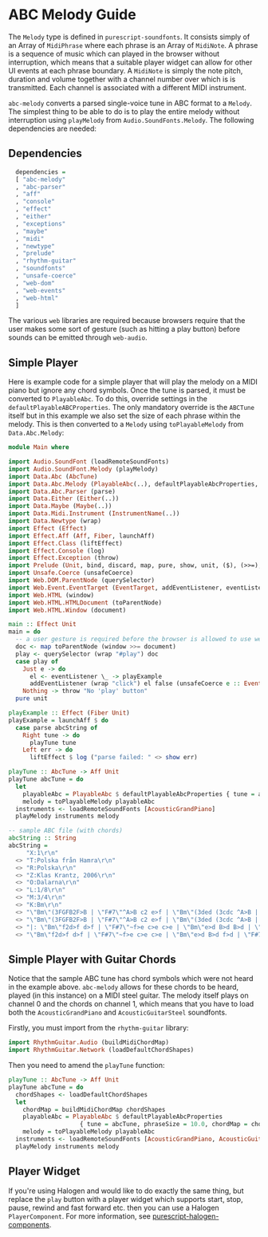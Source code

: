 # ABC Melody Guide

The ```Melody``` type is defined in ```purescript-soundfonts```.  It consists simply of an Array of ```MidiPhrase``` where each phrase is an Array of ```MidiNote```.  A phrase is a sequence of music which can played in the browser without interruption, which means that a suitable player widget can allow for other UI events at each phrase boundary. A ```MidiNote``` is simply the note pitch, duration and volume together with a channel number over which is is transmitted.  Each channel is associated with a different MIDI instrument.

```abc-melody``` converts a parsed single-voice tune in ABC format to a ```Melody```. The simplest thing to be able to do is to play the entire melody without interruption using ```playMelody``` from ```Audio.SoundFonts.Melody```.  The following dependencies are needed:

## Dependencies

```purs
  dependencies =
  [ "abc-melody"
  , "abc-parser"
  , "aff"
  , "console"
  , "effect"
  , "either"
  , "exceptions"
  , "maybe"
  , "midi"
  , "newtype"
  , "prelude"
  , "rhythm-guitar"
  , "soundfonts"
  , "unsafe-coerce"
  , "web-dom"
  , "web-events"
  , "web-html"
  ]
```

The various ```web``` libraries are required because browsers require that the user makes some sort of gesture (such as hitting a play button) before sounds can be emitted through ```web-audio```.

## Simple Player

Here is example code for a simple player that will play the melody on a MIDI piano but ignore any chord symbols. Once the tune is parsed, it must be converted to ```PlayableAbc```.  To do this, override settings in the ```defaultPlayableABCProperties```.  The only mandatory override is the ```ABCTune``` itself but in this example we also set the size of each phrase within the melody.  This is then converted to a ```Melody``` using ```toPlayableMelody``` from ```Data.Abc.Melody```:

```purs
module Main where

import Audio.SoundFont (loadRemoteSoundFonts)
import Audio.SoundFont.Melody (playMelody)
import Data.Abc (AbcTune)
import Data.Abc.Melody (PlayableAbc(..), defaultPlayableAbcProperties, toPlayableMelody)
import Data.Abc.Parser (parse)
import Data.Either (Either(..))
import Data.Maybe (Maybe(..))
import Data.Midi.Instrument (InstrumentName(..))
import Data.Newtype (wrap)
import Effect (Effect)
import Effect.Aff (Aff, Fiber, launchAff)
import Effect.Class (liftEffect)
import Effect.Console (log)
import Effect.Exception (throw)
import Prelude (Unit, bind, discard, map, pure, show, unit, ($), (>>=), (<>))
import Unsafe.Coerce (unsafeCoerce)
import Web.DOM.ParentNode (querySelector)
import Web.Event.EventTarget (EventTarget, addEventListener, eventListener)
import Web.HTML (window)
import Web.HTML.HTMLDocument (toParentNode)
import Web.HTML.Window (document)

main :: Effect Unit
main = do
  -- a user gesture is required before the browser is allowed to use web-audio
  doc <- map toParentNode (window >>= document)
  play <- querySelector (wrap "#play") doc
  case play of
    Just e -> do
      el <- eventListener \_ -> playExample
      addEventListener (wrap "click") el false (unsafeCoerce e :: EventTarget)
    Nothing -> throw "No 'play' button"
  pure unit

playExample :: Effect (Fiber Unit)
playExample = launchAff $ do
  case parse abcString of 
    Right tune -> do
      playTune tune
    Left err -> do
      liftEffect $ log ("parse failed: " <> show err)

playTune :: AbcTune -> Aff Unit 
playTune abcTune = do
  let
    playableAbc = PlayableAbc $ defaultPlayableAbcProperties { tune = abcTune, phraseSize = 10.0 }
    melody = toPlayableMelody playableAbc
  instruments <- loadRemoteSoundFonts [AcousticGrandPiano]
  playMelody instruments melody 

-- sample ABC file (with chords)
abcString :: String 
abcString = 
     "X:1\r\n"
  <> "T:Polska från Hamra\r\n"
  <> "R:Polska\r\n"
  <> "Z:Klas Krantz, 2006\r\n"
  <> "O:Dalarna\r\n"
  <> "L:1/8\r\n"
  <> "M:3/4\r\n"
  <> "K:Bm\r\n"
  <> "\"Bm\"(3FGFB2F>B | \"F#7\"^A>B c2 e>f | \"Bm\"(3ded (3cdc ^A>B | \"F#7\"c/d/c/^A/ B>A F2 |\r\n"
  <> "\"Bm\"(3FGFB2F>B | \"F#7\"^A>B c2 e>f | \"Bm\"(3ded (3cdc ^A>B | \"F#7\"c/d/c/^A/ \"Bm\"B4 :|]\r\n"
  <> "|: \"Bm\"f2d>f d>f | \"F#7\"~f>e c>e c>e | \"Bm\"e>d B>d B>d | \"F#7\"de/d/ c>^AF2 |\r\n"
  <> "\"Bm\"f2d>f d>f | \"F#7\"~f>e c>e c>e | \"Bm\"e>d B>d f>d | \"F#7\"c>^A \"Bm\"B4 :|]\r\n"
``` 

## Simple Player with Guitar Chords

Notice that the sample ABC tune has chord symbols which were not heard in the example above.  ```abc-melody``` allows for these chords to be heard, played (in this instance) on a MIDI steel guitar. The melody itself plays on channel 0 and the chords on channel 1, which means that you have to load both the ```AcousticGrandPiano``` and  ```AcousticGuitarSteel``` soundfonts.

Firstly, you must import from the ```rhythm-guitar``` library:

```purs
import RhythmGuitar.Audio (buildMidiChordMap)
import RhythmGuitar.Network (loadDefaultChordShapes)
```

Then you need to amend the ```playTune``` function:

```purs 
playTune :: AbcTune -> Aff Unit 
playTune abcTune = do
  chordShapes <- loadDefaultChordShapes
  let
    chordMap = buildMidiChordMap chordShapes
    playableAbc = PlayableAbc $ defaultPlayableAbcProperties 
                    { tune = abcTune, phraseSize = 10.0, chordMap = chordMap }
    melody = toPlayableMelody playableAbc
  instruments <- loadRemoteSoundFonts [AcousticGrandPiano, AcousticGuitarSteel]
  playMelody instruments melody 
```

## Player Widget 

If you're using Halogen and would like to do exactly the same thing, but replace the ```play``` button with a player widget which supports start, stop, pause, rewind and fast forward etc. then you can use a Halogen ```PlayerComponent```.  For more information, see [purescript-halogen-components](https://github.com/newlandsvalley/purescript-halogen-components).